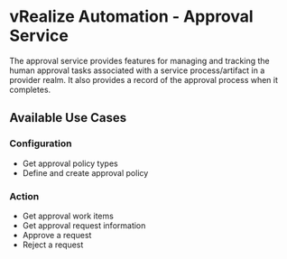 # vRealize Automation - Approval Service

The approval service provides features for managing and tracking the human approval tasks associated with a service process/artifact in a provider realm. It also provides a record of the approval process when it completes.

## Available Use Cases

### Configuration

 * Get approval policy types
 * Define and create approval policy

### Action

 * Get approval work items
 * Get approval request information
 * Approve a request
 * Reject a request